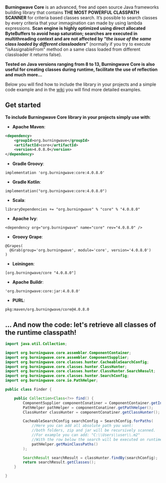 **Burningwave Core** is an advanced, free and open source Java frameworks building library that contains **THE MOST POWERFUL CLASSPATH SCANNER** for criteria based classes search.
It’s possible to search classes by every criteria that your immagination can made by using lambda expressions. **Scan engine is highly optimized using direct allocated ByteBuffers to avoid heap saturation; searches are executed in multithreading context and are not affected by “_the issue of the same class loaded by different classloaders_”** (normally if you try to execute "isAssignableFrom" method on a same class loaded from different classloader it returns false).

**Tested on Java versions ranging from 8 to 13, Burningwave Core is also useful for creating classes during runtime, facilitate the use of reflection and much more...**

Below you will find how to include the library in your projects and a simple code example and in the [wiki](https://github.com/burningwave/core/wiki) you will find more detailed examples.

## Get started

**To include Burningwave Core library in your projects simply use with**:

* **Apache Maven**:
```xml
<dependency>
    <groupId>org.burningwave</groupId>
    <artifactId>core</artifactId>
    <version>4.0.8.0</version>
</dependency>
```

* **Gradle Groovy**:
```
implementation 'org.burningwave:core:4.0.8.0'
```

* **Gradle Kotlin**:
```
implementation("org.burningwave:core:4.0.8.0")
```

* **Scala**:
```
libraryDependencies += "org.burningwave" % "core" % "4.0.8.0"
```

* **Apache Ivy**:
```
<dependency org="org.burningwave" name="core" rev="4.0.8.0" />
```

* **Groovy Grape**:
```
@Grapes(
  @Grab(group='org.burningwave', module='core', version='4.0.8.0')
)
```

* **Leiningen**:
```
[org.burningwave/core "4.0.8.0"]
```

* **Apache Buildr**:
```
'org.burningwave:core:jar:4.0.8.0'
```

* **PURL**:
```
pkg:maven/org.burningwave/core@4.0.8.0
```

## ... And now the code: let's retrieve all classes of the runtime classpath!
```java
import java.util.Collection;

import org.burningwave.core.assembler.ComponentContainer;
import org.burningwave.core.assembler.ComponentSupplier;
import org.burningwave.core.classes.hunter.CacheableSearchConfig;
import org.burningwave.core.classes.hunter.ClassHunter;
import org.burningwave.core.classes.hunter.ClassHunter.SearchResult;
import org.burningwave.core.classes.hunter.SearchConfig;
import org.burningwave.core.io.PathHelper;

public class Finder {

	public Collection<Class<?>> find() {
		ComponentSupplier componentConatiner = ComponentContainer.getInstance();
		PathHelper pathHelper = componentConatiner.getPathHelper();
		ClassHunter classHunter = componentConatiner.getClassHunter();

		CacheableSearchConfig searchConfig = SearchConfig.forPaths(
			//Here you can add all absolute path you want:
			//both folders, zip and jar will be recursively scanned.
			//For example you can add: "C:\\Users\\user\\.m2"
			//With the row below the search will be executed on runtime Classpaths
			pathHelper.getMainClassPaths()
		);

		SearchResult searchResult = classHunter.findBy(searchConfig);
		return searchResult.getClasses();
	}

}
```
